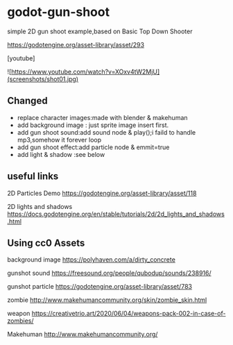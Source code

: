 # godot-gun-shoot
simple 2D gun shoot example,based on Basic Top Down Shooter

https://godotengine.org/asset-library/asset/293

[youtube]

![https://www.youtube.com/watch?v=XOxv4tW2MjU](screenshots/shot01.jpg)
## Changed
- replace character images:made with blender & makehuman
- add background image : just sprite image insert first.
- add gun shoot sound:add sound node & play();i faild to handle mp3,somehow it forever loop
- add gun shoot effect:add particle node & emmit=true
- add light & shadow :see below

## useful links

2D Particles Demo
https://godotengine.org/asset-library/asset/118

2D lights and shadows
https://docs.godotengine.org/en/stable/tutorials/2d/2d_lights_and_shadows.html

## Using cc0 Assets 
background image
https://polyhaven.com/a/dirty_concrete

gunshot sound
https://freesound.org/people/qubodup/sounds/238916/

gunshot particle
https://godotengine.org/asset-library/asset/783

zombie
http://www.makehumancommunity.org/skin/zombie_skin.html

weapon
https://creativetrio.art/2020/06/04/weapons-pack-002-in-case-of-zombies/

Makehuman
http://www.makehumancommunity.org/
